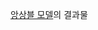 <a href = "https://github.com/GOORM-KAIST-NLP/Korean_MRC/tree/main/model/model_ensemble">앙상블 모델</a>의 결과물
